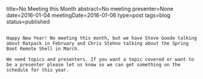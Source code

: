 title=No Meeting this Month
abstract=No meeting
presenter=None
date=2016-01-04
meetingDate=2016-01-06
type=post
tags=blog
status=published
~~~~~~

Happy New Year! No meeting this month, but we have Steve Goode talking about Ratpack in February and Chris Stehno talking about the Spring Boot Remote Shell in March.

We need topics and presenters. If you want a topic covered or want to be a presenter please let us know so we can get something on the schedule for this year.
